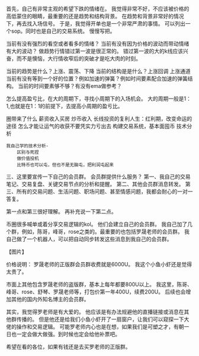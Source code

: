首先，自己有非常主观的希望下跌的情绪在。
我觉得非常不好，不应该被价格的高低蒙住的眼睛，最重要的还是趋势和结构背景。
在趋势和背景非常好的情况下，再去找入场信号。
于是，我觉得开单也是一个非常严肃的事情。
可以列出一个sop。同时也是自己的交易系统。
慢慢写把。

当前有没有强烈的看空或者看多的情绪？
当前有没有因为价格的波动而带动情绪有大的波动？
    做趋势行情错过第一波是很正常的。
    错过第一波的大的k线应该兴奋，而不是懊恼，大行情收窄后的突破才是吃大肉的时刻。

当前的趋势是什么？上涨、震荡、下降
当前的结构是是什么？上涨回调 上涨通道
当前有没有等到一个好的位置？例如加速的弹簧？例如时间要素配合加速的弹簧结构。
当前的时间要素够不够？有没有ema做参考？


怎么提高盈亏比，在大的周期下，寻找小周期下的入场机会。
大的周期一般是1：1,也就是在1：1的前提下，去提高小周期的盈亏比。




圈带来了什么
    薪资收入买房
    炒币收入
    长线投资的复利人生：红利期，改变命运的途径
怎么才能让运气的收获不要凭实力亏出去
    构建交易系统，基本面囤币 技术分析

    我自己学的技术分析-
        区别与死捏
        做价值投机
        比特币也可以屯，但也不是无脑屯，把利润屯起来


三、这里要宣传一下自己的会员群。
会员群提供什么服务？
第一、我自己的交易笔记、交易复盘、关键交易节点的分析和提醒。
第二、其他会员群消息转发。
第三、所有的交易问题、生活问题、职场问题、甚至情感问题，我都会耐心的一对一答复。

第一点和第三很好理解。
再补充说一下第二点。

币圈很多喊单或着分享交易逻辑的kol。
他们会建立自己的会员群。
我自己加了几个群，例如，陈哥，峰哥，rose之类的。最重要的也包括罗晟老师的会员群。
我自己做了一个机器人，可以把自动同步转发这些消息到我自己的会员群。

【图片】

价格说明：
罗晟老师的正版群会员群收费就是6000U。
我这个小鱼小虾还是觉得太贵了。

市面上其他包含罗晟老师的盗版群，基本上每年都要800U以上。
我这里，陈哥、峰哥、rose、舒琴、罗晟老师等，打包价第一年400U，续费200U。
后续也会增加其他的国内外知名博主的会员群。

其实，我觉得罗老师是有大爱的。
他应该是有办法规避他的直播链接或消息在其他群传播的。
但是他还是给我们小鱼小虾开了一扇窗户，让我们可以窥探一下大佬的操作和交易逻辑。
可能罗老师内心也是在想，如果我们是可塑之才，有朝一日也一定会做大做强。到时候也定会给他补票吧。

希望在看的各位，如果有钱还是去买罗老师的正版群。
